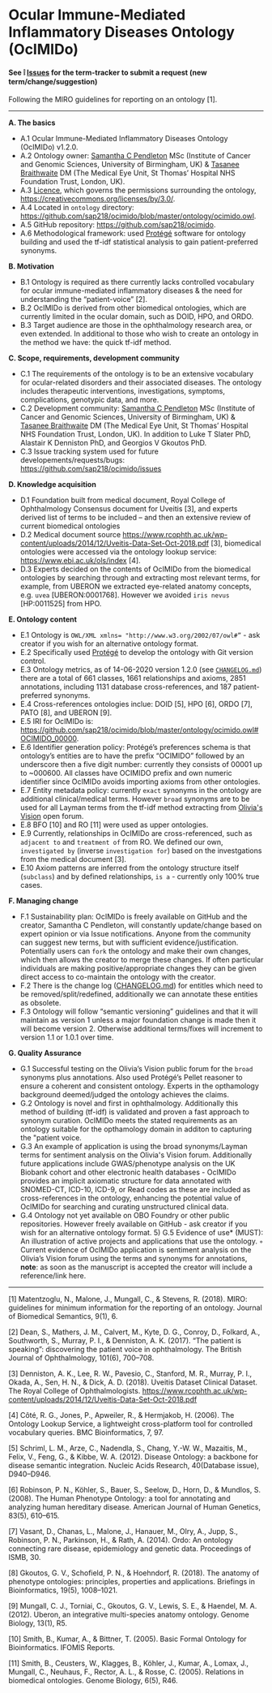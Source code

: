 # Ocular Immune-Mediated Inflammatory Diseases Ontology (**OcIMIDo**)

#### See :grey_exclamation: [Issues](https://github.com/sap218/ocular-immune-mediated-inflammatory-disease-ontology/issues)  for the term-tracker to submit a request (new term/change/suggestion) 


Following the MIRO guidelines for reporting on an ontology [1].

---

**A. The basics**
  * A.1 Ocular Immune-Mediated Inflammatory Diseases Ontology (OcIMIDo) v1.2.0.
  * A.2 Ontology owner: [Samantha C Pendleton](mailto:samanfapc@gmail.com) MSc (Institute of Cancer and Genomic Sciences, University of Birmingham, UK) & [Tasanee Braithwaite](mailto:tasaneebraithwaite@gmail.com) DM (The Medical Eye Unit, St Thomas’ Hospital NHS Foundation Trust, London, UK).
  * A.3 [Licence](https://github.com/sap218/ocimido/blob/master/LICENSE), which governs the permissions surrounding the ontology, https://creativecommons.org/licenses/by/3.0/.
  * A.4 Located in `ontology` directory: https://github.com/sap218/ocimido/blob/master/ontology/ocimido.owl.
  * A.5 GitHub repository: https://github.com/sap218/ocimido.
  * A.6 Methodological framework: used [Protégé](https://protege.stanford.edu/) software for ontology building and used the tf-idf statistical analysis to gain patient-preferred synonyms.

**B. Motivation**
  * B.1 Ontology is required as there currently lacks controlled vocabulary for ocular immune-mediated inflammatory diseases & the need for understanding the “patient-voice” [2].
  * B.2 OcIMIDo is derived from other biomedical ontologies, which are currently limited in the ocular domain, such as DOID, HPO, and ORDO.
  * B.3 Target audience are those in the ophthalmology research area, or even extended. In additional to those who wish to create an ontology in the method we have: the quick tf-idf method.

**C. Scope, requirements, development community**
  * C.1 The requirements of the ontology is to be an extensive vocabulary for ocular-related disorders and their associated diseases. The ontology includes therapeutic interventions, investigations, symptoms, complications, genotypic data, and more.
  * C.2 Development community: [Samantha C Pendleton](mailto:samanfapc@gmail.com) MSc (Institute of Cancer and Genomic Sciences, University of Birmingham, UK) & [Tasanee Braithwaite](mailto:tasaneebraithwaite@gmail.com) DM (The Medical Eye Unit, St Thomas’ Hospital NHS Foundation Trust, London, UK). In addition to Luke T Slater PhD, Alastair K Denniston PhD, and Georgios V Gkoutos PhD.
  * C.3 Issue tracking system used for future developements/requests/bugs: https://github.com/sap218/ocimido/issues 

**D. Knowledge acquisition**
  * D.1 Foundation built from medical document, Royal College of Ophthalmology Consensus document for Uveitis [3], and experts derived list of terms to be included – and then an extensive review of current biomedical ontologies
  * D.2 Medical document source https://www.rcophth.ac.uk/wp-content/uploads/2014/12/Uveitis-Data-Set-Oct-2018.pdf [3], biomedical ontologies were accessed via the ontology lookup service: https://www.ebi.ac.uk/ols/index [4].
  * D.3 Experts decided on the contents of OcIMIDo from the biomedical ontologies by searching through and extracting most relevant terms, for example, from UBERON we extracted eye-related anatomy concepts, e.g. `uvea` [UBERON:0001768]. However we avoided `iris nevus` [HP:0011525] from HPO.

**E. Ontology content**
  * E.1 Ontology is `OWL/XML xmlns= "http://www.w3.org/2002/07/owl#”` - ask creator if you wish for an alternative ontology format.
  * E.2 Specifically used [Protégé](https://protege.stanford.edu/) to develop the ontology with Git version control.
  * E.3 Ontology metrics, as of 14-06-2020 version 1.2.0 (see [`CHANGELOG.md`](https://github.com/sap218/ocimido/blob/master/CHANGELOG.md)) there are a total of 661 classes, 1661 relationships and axioms, 2851 annotations, including 1131 database cross-references, and 187 patient-preferred synonyms.
  * E.4 Cross-references ontologies inclue: DOID [5], HPO [6], ORDO [7], PATO [8], and UBERON [9].
  * E.5 IRI for OcIMIDo is: https://github.com/sap218/ocimido/blob/master/ontology/ocimido.owl#OCIMIDO_00000.
  * E.6 Identifier generation policy: Protégé’s preferences schema is that ontology’s entities are to have the prefix “OCIMIDO” followed by an underscore then a five digit number: currently they consists of 00001 up to ~000600. All classes have OCIMIDO prefix and own numeric identifier since OcIMIDo avoids importing axioms from other ontologies.
  * E.7 Entity metadata policy: currently `exact` synonyms in the ontology are additional clinical/medical terms. However `broad` synonyms are to be used for all Layman terms from the tf-idf method extracting from [Olivia's Vision](http://www.oliviasvision.org/) open forum.
  * E.8 BFO [10] and RO [11] were used as upper ontologies.
  * E.9 Currently, relationships in OcIMIDo are cross-referenced, such as `adjacent to` and `treatment of` from RO. We defined our own, `investigated by` (inverse `investigation for`) based on the investgations from the medical document [3].
  * E.10 Axiom patterns are inferred from the ontology structure itself (`subclass`) and by defined relationships, `is a` - currently only 100% true cases.

**F. Managing change**
  * F.1 Sustainability plan: OcIMIDo is freely available on GitHub and the creator, Samantha C Pendleton, will constantly update/change based on expert opinion or via Issue notifications. Anyone from the community can suggest new terms, but with sufficient evidence/justification. Potentially users can `fork` the ontology and make their own changes, which then allows the creator to merge these changes. If often particular individuals are making positive/appropriate changes they can be given direct access to co-maintain the ontology with the creator.
  * F.2 There is the change log ([CHANGELOG.md](https://github.com/sap218/ocimido/blob/master/CHANGELOG.md)) for entitles which need to be removed/split/redefined, additionally we can annotate these entities as obsolete. 
  * F.3 Ontology will follow “semantic versioning” guidelines and that it will maintain as version 1 unless a major foundation change is made then it will become version 2. Otherwise additional terms/fixes will increment to version 1.1 or 1.0.1 over time.

**G. Quality Assurance**
  * G.1 Successful testing on the Olivia’s Vision public forum for the `broad` synonyms plus annotations. Also used Protégé’s Pellet reasoner to ensure a coherent and consistent ontology. Experts in the opthamology background deemed/judged the ontology achieves the claims. 
  * G.2 Ontology is novel and first in ophthalmology. Additionally this method of building (tf-idf) is validated and proven a fast approach to synonym curation. OcIMIDo meets the stated requirements as an ontology suitable for the opthamology domain in additon to capturing the "patient voice.
  * G.3 An example of application is using the broad synonyms/Layman terms for sentiment analysis on the Olivia's Vision forum. Additionally future applications include GWAS/phenotype analysis on the UK Biobank cohort and other electronic health databases - OcIMIDo provides an implicit axiomatic structure for data annotated with SNOMED-CT, ICD-10, ICD-9, or Read codes as these are included as cross-references in the ontology, enhancing the potential value of OcIMIDo for searching and curating unstructured clinical data.
  * G.4 Ontology not yet available on OBO Foundry or other public repositories. However freely available on GitHub - ask creator if you wish for an alternative ontology format.
    5) G.5 Evidence of use* (MUST): An illustration of active projects and applications that use the ontology.
        ◦ Current evidence of OcIMIDo application is sentiment analysis on the Olivia’s Vision forum using the terms and synonyms for annotations, **note**: as soon as the manuscript is accepted the creator will include a reference/link here.

---

[1] Matentzoglu, N., Malone, J., Mungall, C., & Stevens, R. (2018). MIRO: guidelines for minimum information for the reporting of an ontology. Journal of Biomedical Semantics, 9(1), 6.

[2] Dean, S., Mathers, J. M., Calvert, M., Kyte, D. G., Conroy, D., Folkard, A., Southworth, S., Murray, P. I., & Denniston, A. K. (2017). “The patient is speaking”: discovering the patient voice in ophthalmology. The British Journal of Ophthalmology, 101(6), 700–708.

[3] Denniston, A. K., Lee, R. W., Pavesio, C., Stanford, M. R., Murray, P. I., Okada, A., Sen, H. N., & Dick, A. D. (2018). Uveitis Dataset Clinical Dataset. The Royal College of Ophthalmologists. https://www.rcophth.ac.uk/wp-content/uploads/2014/12/Uveitis-Data-Set-Oct-2018.pdf

[4] Côté, R. G., Jones, P., Apweiler, R., & Hermjakob, H. (2006). The Ontology Lookup Service, a lightweight cross-platform tool for controlled vocabulary queries. BMC Bioinformatics, 7, 97.

[5] Schriml, L. M., Arze, C., Nadendla, S., Chang, Y.-W. W., Mazaitis, M., Felix, V., Feng, G., & Kibbe, W. A. (2012). Disease Ontology: a backbone for disease semantic integration. Nucleic Acids Research, 40(Database issue), D940–D946.

[6] Robinson, P. N., Köhler, S., Bauer, S., Seelow, D., Horn, D., & Mundlos, S. (2008). The Human Phenotype Ontology: a tool for annotating and analyzing human hereditary disease. American Journal of Human Genetics, 83(5), 610–615.

[7] Vasant, D., Chanas, L., Malone, J., Hanauer, M., Olry, A., Jupp, S., Robinson, P. N., Parkinson, H., & Rath, A. (2014). Ordo: An ontology connecting rare disease, epidemiology and genetic data. Proceedings of ISMB, 30. 

[8] Gkoutos, G. V., Schofield, P. N., & Hoehndorf, R. (2018). The anatomy of phenotype ontologies: principles, properties and applications. Briefings in Bioinformatics, 19(5), 1008–1021.

[9] Mungall, C. J., Torniai, C., Gkoutos, G. V., Lewis, S. E., & Haendel, M. A. (2012). Uberon, an integrative multi-species anatomy ontology. Genome Biology, 13(1), R5.

[10] Smith, B., Kumar, A., & Bittner, T. (2005). Basic Formal Ontology for Bioinformatics. IFOMIS Reports.

[11] Smith, B., Ceusters, W., Klagges, B., Köhler, J., Kumar, A., Lomax, J., Mungall, C., Neuhaus, F., Rector, A. L., & Rosse, C. (2005). Relations in biomedical ontologies. Genome Biology, 6(5), R46.
